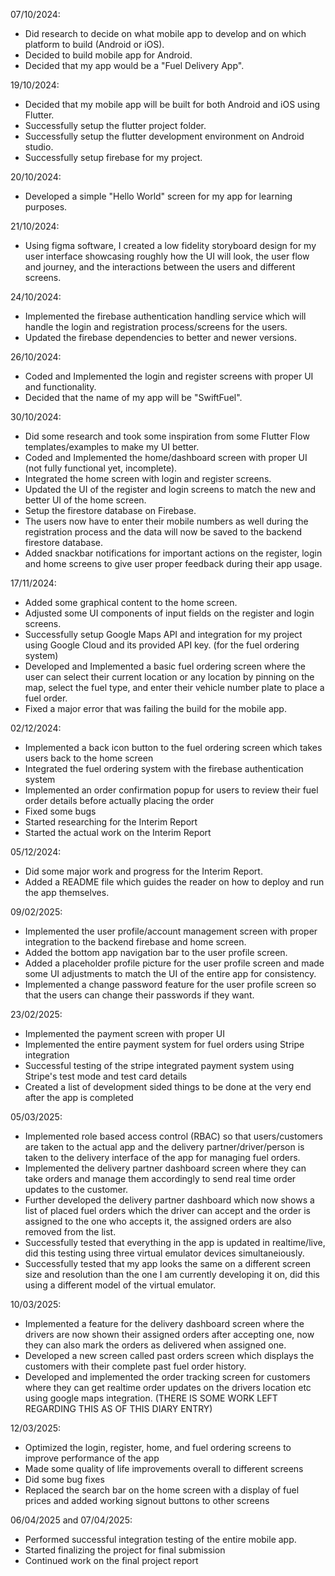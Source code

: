 07/10/2024:

+ Did research to decide on what mobile app to develop and on which platform to build (Android or iOS).
+ Decided to build mobile app for Android. 
+ Decided that my app would be a "Fuel Delivery App".

19/10/2024:

+ Decided that my mobile app will be built for both Android and iOS using Flutter. 
+ Successfully setup the flutter project folder. 
+ Successfully setup the flutter development environment on Android studio. 
+ Successfully setup firebase for my project. 

20/10/2024:

+ Developed a simple "Hello World" screen for my app for learning purposes. 

21/10/2024:

+ Using figma software, I created a low fidelity storyboard design for my user interface showcasing roughly how the UI will look, the user flow and journey, and the interactions between the users and different screens.

24/10/2024:

+ Implemented the firebase authentication handling service which will handle the login and registration process/screens for the users.
+ Updated the firebase dependencies to better and newer versions. 

26/10/2024:

+ Coded and Implemented the login and register screens with proper UI and functionality. 
+ Decided that the name of my app will be "SwiftFuel".

30/10/2024:

+ Did some research and took some inspiration from some Flutter Flow templates/examples to make my UI better.
+ Coded and Implemented the home/dashboard screen with proper UI (not fully functional yet, incomplete).
+ Integrated the home screen with login and register screens. 
+ Updated the UI of the register and login screens to match the new and better UI of the home screen. 
+ Setup the firestore database on Firebase. 
+ The users now have to enter their mobile numbers as well during the registration process and the data will now be saved to the backend firestore database. 
+ Added snackbar notifications for important actions on the register, login and home screens to give user proper feedback during their app usage. 

17/11/2024:

+ Added some graphical content to the home screen.
+ Adjusted some UI components of input fields on the register and login screens.
+ Successfully setup Google Maps API and integration for my project using Google Cloud and its provided API key. (for the fuel ordering system)
+ Developed and Implemented a basic fuel ordering screen where the user can select their current location or any location by pinning on the map, select the fuel type, and enter their vehicle number plate to place a fuel order. 
+ Fixed a major error that was failing the build for the mobile app. 

02/12/2024:

+ Implemented a back icon button to the fuel ordering screen which takes users back to the home screen
+ Integrated the fuel ordering system with the firebase authentication system
+ Implemented an order confirmation popup for users to review their fuel order details before actually placing the order
+ Fixed some bugs
+ Started researching for the Interim Report
+ Started the actual work on the Interim Report

05/12/2024:

+ Did some major work and progress for the Interim Report.
+ Added a README file which guides the reader on how to deploy and run the app themselves. 

09/02/2025:

+ Implemented the user profile/account management screen with proper integration to the backend firebase and home screen. 
+ Added the bottom app navigation bar to the user profile screen.
+ Added a placeholder profile picture for the user profile screen and made some UI adjustments to match the UI of the entire app for consistency.
+ Implemented a change password feature for the user profile screen so that the users can change their passwords if they want.

23/02/2025:

+ Implemented the payment screen with proper UI
+ Implemented the entire payment system for fuel orders using Stripe integration
+ Successful testing of the stripe integrated payment system using Stripe's test mode and test card details
+ Created a list of development sided things to be done at the very end after the app is completed 

05/03/2025:

+ Implemented role based access control (RBAC) so that users/customers are taken to the actual app and the delivery partner/driver/person is taken to the delivery interface of the app for managing fuel orders.
+ Implemented the delivery partner dashboard screen where they can take orders and manage them accordingly to send real time order updates to the customer. 
+ Further developed the delivery partner dashboard which now shows a list of placed fuel orders which the driver can accept and the order is assigned to the one who accepts it, the assigned orders are also removed from the list.
+ Successfully tested that everything in the app is updated in realtime/live, did this testing using three virtual emulator devices simultaneiously.
+ Successfully tested that my app looks the same on a different screen size and resolution than the one I am currently developing it on, did this using a different model of the virtual emulator. 

10/03/2025:

+ Implemented a feature for the delivery dashboard screen where the drivers are now shown their assigned orders after accepting one, now they can also mark the orders as delivered when assigned one.
+ Developed a new screen called past orders screen which displays the customers with their complete past fuel order history.
+ Developed and implemented the order tracking screen for customers where they can get realtime order updates on the drivers location etc using google maps integration. (THERE IS SOME WORK LEFT REGARDING THIS AS OF THIS DIARY ENTRY)

12/03/2025:

+ Optimized the login, register, home, and fuel ordering screens to improve performance of the app
+ Made some quality of life improvements overall to different screens 
+ Did some bug fixes
+ Replaced the search bar on the home screen with a display of fuel prices and added working signout buttons to other screens

06/04/2025 and 07/04/2025:

+ Performed successful integration testing of the entire mobile app.
+ Started finalizing the project for final submission 
+ Continued work on the final project report 

 


 






















 



